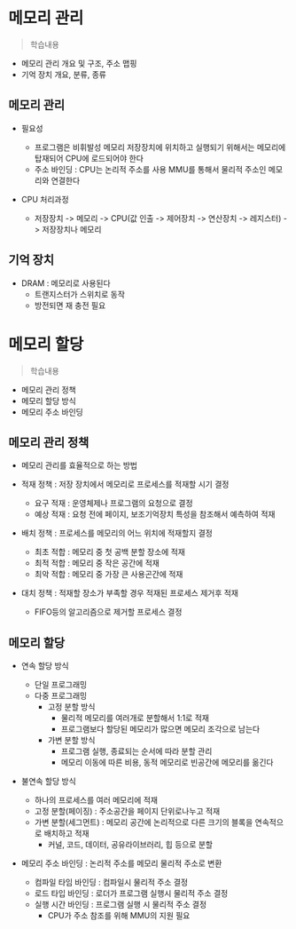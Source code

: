 # 메모리 관리
> 학습내용
- 메모리 관리 개요 및 구조, 주소 맵핑
- 기억 장치 개요, 분류, 종류

## 메모리 관리
- 필요성
	- 프로그램은 비휘발성 메모리 저장장치에 위치하고 실행되기 위해서는 메모리에 탑재되어 CPU에 로드되어야 한다
	- 주소 바인딩 : CPU는 논리적 주소를 사용 MMU를 통해서 물리적 주소인 메모리와 연결한다

- CPU 처리과정
	- 저장장치 -> 메모리 -> CPU(값 인출 -> 제어장치 -> 연산장치 -> 레지스터) -> 저장장치나 메모리

## 기억 장치
- DRAM : 메모리로 사용된다
	- 트랜지스터가 스위치로 동작
	- 방전되면 재 충전 필요

	
# 메모리 할당
> 학습내용
- 메모리 관리 정책
- 메모리 할당 방식
- 메모리 주소 바인딩

## 메모리 관리 정책
- 메모리 관리를 효율적으로 하는 방법
- 적재 정책 : 저장 장치에서 메모리로 프로세스를 적재할 시기 결정
	- 요구 적재 : 운영체제나 프로그램의 요청으로 결정
	- 예상 적재 : 요청 전에 페이지, 보조기억장치 특성을 참조해서 예측하여 적재

- 배치 정책 : 프로세스를 메모리의 어느 위치에 적재할지 결정
	- 최초 적합 : 메모리 중 첫 공백 분할 장소에 적재
	- 최적 적합 : 메모리 중 작은 공간에 적재
	- 최악 적합 : 메모리 중 가장 큰 사용곤간에 적재
	
- 대치 정책 : 적재할 장소가 부족할 경우 적재된 프로세스 제거후 적재
	- FIFO등의 알고리즘으로 제거할 프로세스 결정

## 메모리 할당
- 연속 할당 방식
	- 단일 프로그래밍
	- 다중 프로그래밍
		- 고정 분할 방식 
			- 물리적 메모리를 여러개로 분할해서 1:1로 적재
			- 프로그램보다 할당된 메모리가 많으면 메모리 조각으로 남는다
		- 가변 분할 방식 
			- 프로그램 실행, 종료되는 순서에 따라 분할 관리
			- 메모리 이동에 따른 비용, 동적 메모리로 빈공간에 메모리를 옮긴다
	
- 불연속 할당 방식
	- 하나의 프로세스를 여러 메모리에 적재
	- 고정 분할(페이징) : 주소공간을 페이지 단위로나누고 적재
	- 가변 분할(세그먼트) : 메모리 공간에 논리적으로 다른 크기의 블록을 연속적으로 배치하고 적재
		- 커널, 코드, 데이터, 공유라이브러리, 힙 등으로 분할

- 메모리 주소 바인딩 : 논리적 주소를 메모리 물리적 주소로 변환
	- 컴파일 타임 바인딩 : 컴파일시 물리적 주소 결정
	- 로드 타입 바인딩 : 로더가 프로그램 실행시 물리적 주소 결정
	- 실행 시간 바인딩 : 프로그램 실행 시 물리적 주소 결정
		- CPU가 주소 참조를 위해 MMU의 지원 필요

	
